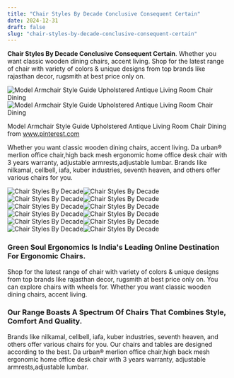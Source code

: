 ```yaml
---
title: "Chair Styles By Decade Conclusive Consequent Certain"
date: 2024-12-31
draft: false
slug: "chair-styles-by-decade-conclusive-consequent-certain" 
---
```


**Chair Styles By Decade Conclusive Consequent Certain**. Whether you want classic wooden dining chairs, accent living. Shop for the latest range of chair with variety of colors & unique designs from top brands like rajasthan decor, rugsmith at best price only on.

![Model Armchair Style Guide Upholstered Antique Living Room Chair Dining](https://i.pinimg.com/originals/c3/06/8b/c3068b5495d673389051a8250250dddb.jpg)![Model Armchair Style Guide Upholstered Antique Living Room Chair Dining](https://i.pinimg.com/originals/c3/06/8b/c3068b5495d673389051a8250250dddb.jpg)

Model Armchair Style Guide Upholstered Antique Living Room Chair Dining from www.pinterest.com

Whether you want classic wooden dining chairs, accent living. Da urban® merlion office chair,high back mesh ergonomic home office desk chair with 3 years warranty, adjustable armrests,adjustable lumbar. Brands like nilkamal, cellbell, iafa, kuber industries, seventh heaven, and others offer various chairs for you.

![Chair Styles By Decade ](https://www.props.eric-hart.com/wp-content/uploads/2009/09/40chairs2.png " 40 Styles of Chairs Prop Agenda")![Chair Styles By Decade ](https://timbur.co.za/cdn/shop/articles/Dining_Chair_Styles_Through_the_Decades_A_Design_Evolution_7de92440-df13-4684-81f1-7b756cf8733c.jpg?crop=center&height=2048&v=1739446255&width=2048 " Dining Chair Styles Through the Decades A Design Evolution Timbur")![Chair Styles By Decade ](https://i.pinimg.com/originals/1c/f5/b9/1cf5b98248a0526bbe7966bfd8803bc6.jpg " FURNITURE DESIGN HISTORY Interior design history, Timeline design")![Chair Styles By Decade ](https://i.pinimg.com/originals/d4/e5/6e/d4e56e55c3ef87522acb816ec04444ec.jpg " Gallery of See How the Design of Chairs, Beds and Sofas Have Evolved")![Chair Styles By Decade ](https://www.props.eric-hart.com/wp-content/uploads/2009/09/40chairs1.png " 40 Styles of Chairs Prop Agenda")![Chair Styles By Decade ](https://img0.etsystatic.com/000/0/5524573/il_fullxfull.262730094.jpg " Chair Styles Vintage Chart")![Chair Styles By Decade ](https://i.pinimg.com/originals/c3/06/8b/c3068b5495d673389051a8250250dddb.jpg " Model Armchair Style Guide Upholstered Antique Living Room Chair Dining")![Chair Styles By Decade ](http://decoholic.org/wp-content/uploads/2012/07/chairs-styles-guide2-740x531.png " Chair Styles Guide, Old VS New Decoholic")![Chair Styles By Decade ](https://i.pinimg.com/originals/ec/49/a3/ec49a3a4dd29f4d35bd4f18f47b07a40.png " Furniture Styles by Era Furniture styles guide, Furniture styles")![Chair Styles By Decade ](https://img0.etsystatic.com/000/0/5524573/il_fullxfull.262730382.jpg " Chair Styles Vintage Chart")![Chair Styles By Decade ](https://i.pinimg.com/736x/fc/51/37/fc51377a7461a35093edb733431e3b58.jpg " Chair History Furniture, Mobilya")![Chair Styles By Decade ](https://i.pinimg.com/originals/c9/b3/29/c9b3290e8ee543dcb7e5687267f16b6c.jpg " A Century of Chairs Tipsögraphic Furniture design, Chair design")

### Green Soul Ergonomics Is India's Leading Online Destination For Ergonomic Chairs.

Shop for the latest range of chair with variety of colors & unique designs from top brands like rajasthan decor, rugsmith at best price only on. You can explore chairs with wheels for. Whether you want classic wooden dining chairs, accent living.

### Our Range Boasts A Spectrum Of Chairs That Combines Style, Comfort And Quality.

Brands like nilkamal, cellbell, iafa, kuber industries, seventh heaven, and others offer various chairs for you. Our chairs and tables are designed according to the best. Da urban® merlion office chair,high back mesh ergonomic home office desk chair with 3 years warranty, adjustable armrests,adjustable lumbar.